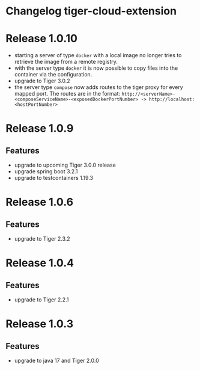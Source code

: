 # Changelog tiger-cloud-extension

# Release 1.0.10

* starting a server of type `docker` with a local image no longer tries to retrieve the image from a remote registry.
* with the server type `docker` it is now possible to copy files into the container via the configuration.
* upgrade to Tiger 3.0.2
* the server type `compose` now adds routes to the tiger proxy for every mapped port. The routes are in the format:
  `http://<serverName>-<composeServiceName>-<exposedDockerPortNumber> -> http://localhost:<hostPortNumber>`

# Release 1.0.9

## Features

* upgrade to upcoming Tiger 3.0.0 release
* upgrade spring boot 3.2.1
* upgrade to testcontainers 1.19.3

# Release 1.0.6

## Features

* upgrade to Tiger 2.3.2

# Release 1.0.4

## Features

* upgrade to Tiger 2.2.1

# Release 1.0.3

## Features

* upgrade to java 17 and Tiger 2.0.0
